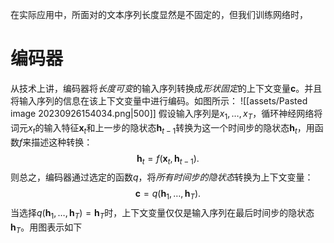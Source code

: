 在实际应用中，所面对的文本序列长度显然是不固定的，但我们训练网络时，

# 编码器
从技术上讲，编码器将*长度可变*的输入序列转换成*形状固定*的上下文变量$\mathbf{c}$。并且将输入序列的信息在该上下文变量中进行编码。如图所示：
![[assets/Pasted image 20230926154034.png|500]]
假设输入序列是$x_1, \ldots, x_T$，循环神经网络将词元$x_t$的输入特征$\mathbf{x}_t$和上一步的隐状态$\mathbf{h} _{t-1}$转换为这一个时间步的隐状态$\mathbf{h}_t$，用函数$f$来描述这种转换：
$$
\mathbf{h}_t = f(\mathbf{x}_t, \mathbf{h}_{t-1}).
$$
则总之，编码器通过选定的函数$q$，将*所有时间步的隐状态*转换为上下文变量：
$$
\mathbf{c} =  q(\mathbf{h}_1, \ldots, \mathbf{h}_T).
$$
当选择$q(\mathbf{h}_1, \ldots, \mathbf{h}_T) = \mathbf{h}_T$时，上下文变量仅仅是输入序列在最后时间步的隐状态$\mathbf{h}_T$。用图表示如下
